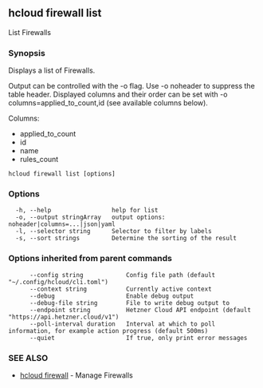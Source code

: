 ## hcloud firewall list

List Firewalls

### Synopsis

Displays a list of Firewalls.

Output can be controlled with the -o flag. Use -o noheader to suppress the
table header. Displayed columns and their order can be set with
-o columns=applied_to_count,id (see available columns below).

Columns:
 - applied_to_count
 - id
 - name
 - rules_count

```
hcloud firewall list [options]
```

### Options

```
  -h, --help                 help for list
  -o, --output stringArray   output options: noheader|columns=...|json|yaml
  -l, --selector string      Selector to filter by labels
  -s, --sort strings         Determine the sorting of the result
```

### Options inherited from parent commands

```
      --config string            Config file path (default "~/.config/hcloud/cli.toml")
      --context string           Currently active context
      --debug                    Enable debug output
      --debug-file string        File to write debug output to
      --endpoint string          Hetzner Cloud API endpoint (default "https://api.hetzner.cloud/v1")
      --poll-interval duration   Interval at which to poll information, for example action progress (default 500ms)
      --quiet                    If true, only print error messages
```

### SEE ALSO

* [hcloud firewall](hcloud_firewall.md)	 - Manage Firewalls

